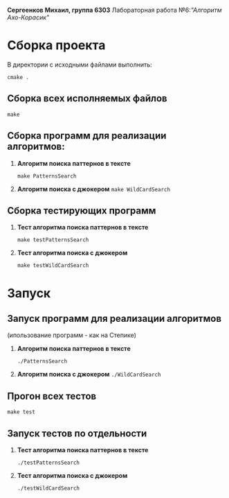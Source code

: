 **Сергеенков Михаил, группа 6303**
Лабораторная работа №6:_"Алгоритм Ахо-Корасик"_
# Сборка проекта
В директории с исходными файлами выполнить:

    cmake .
## Сборка всех исполняемых файлов

    make
## Сборка программ для реализации алгоритмов:

 1. **Алгоритм поиска паттернов в тексте**


	`make PatternsSearch`

 2. **Алгоритм поиска с джокером**
	`make WildCardSearch`
## Сборка тестирующих программ
1. **Тест алгоритма поиска паттернов в тексте**

    `make testPatternsSearch `

2. **Тест алгоритма поиска с джокером**

    `make testWildCardSearch`

# Запуск
## Запуск программ для реализации алгоритмов
(ипользование программ - как на Степике)
1. **Алгоритм поиска паттернов в тексте**


	`./PatternsSearch`

 2. **Алгоритм поиска с джокером**
	`./WildCardSearch`
## Прогон всех тестов

   `make test`

## Запуск тестов по отдельности
1. **Тест алгоритма поиска паттернов в тексте**

    `./testPatternsSearch `

2. **Тест алгоритма поиска с джокером**

    `./testWildCardSearch`
